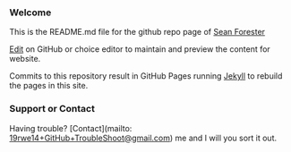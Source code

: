 ### Welcome

This is the README.md file for the github repo page of [Sean Forester](https://lonesome-data.github.io/)

[Edit](https://github.com/lonesome-data/lonesome-data.github.io/edit/master/README.md) on GitHub or choice editor to maintain and preview the content for website.

Commits to this repository result in GitHub Pages running [Jekyll](https://jekyllrb.com/) to rebuild the pages in this site.

### Support or Contact

Having trouble?  [Contact](mailto: 19rwe14+GitHub+TroubleShoot@gmail.com) me and I will you sort it out.
